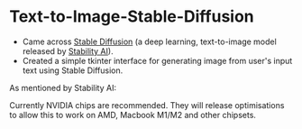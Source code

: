 # Text-to-Image-Stable-Diffusion

- Came across <a href="https://stability.ai/blog/stable-diffusion-public-release">Stable Diffusion</a> (a deep learning, text-to-image model released by <a href="https://stability.ai/">Stability AI</a>).
- Created a simple tkinter interface for generating image from user's input text using Stable Diffusion.

As mentioned by Stability AI:

Currently NVIDIA chips are recommended. They will release optimisations to allow this to work on AMD, Macbook M1/M2 and other chipsets.
